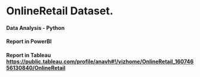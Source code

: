 # OnlineRetail Dataset. 

####   Data Analysis - Python
####   Report in PowerBI 
####   Report in Tableau https://public.tableau.com/profile/anavh#!/vizhome/OnlineRetail_16074656130840/OnlineRetail
